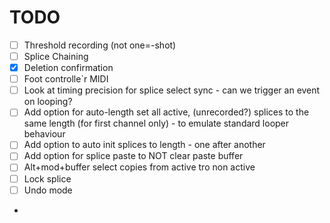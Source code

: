 # TODO
 
- [ ] Threshold recording (not one=-shot)
- [ ] Splice Chaining
- [x] Deletion confirmation
- [ ] Foot controlle`r MIDI
- [ ] Look at timing precision for splice select sync - can we trigger an event on looping? 
- [ ] Add option for auto-length set all active, (unrecorded?) splices to the same length (for first channel only) - to emulate standard looper behaviour
- [ ] Add option to auto init splices to length - one after another
- [ ] Add option for splice paste to NOT clear paste buffer
- [ ] Alt+mod+buffer select copies from active tro non active
- [ ] Lock splice
- [ ] Undo mode
- 